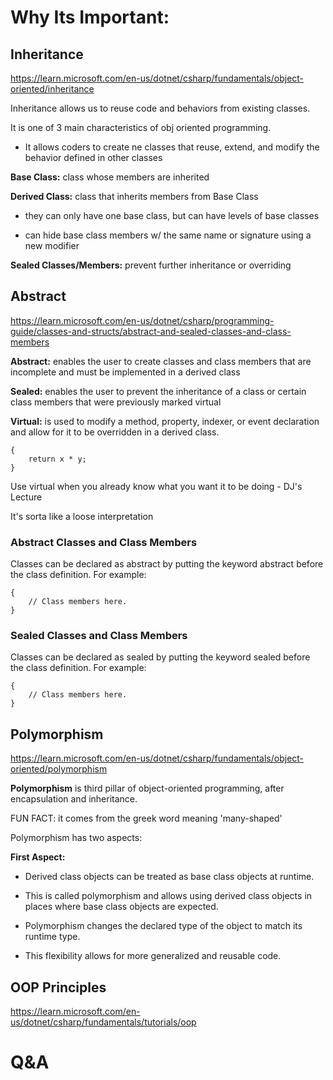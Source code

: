 # Why Its Important:

## Inheritance

<https://learn.microsoft.com/en-us/dotnet/csharp/fundamentals/object-oriented/inheritance>

Inheritance allows us to reuse code and behaviors from existing classes.

It is one of 3 main characteristics of obj oriented programming.

- It allows coders to create ne classes that reuse, extend, and modify the behavior defined in other classes

**Base Class:** class whose members are inherited 

**Derived Class:** class that inherits members from Base Class

- they can only have one base class, but can have levels of base classes

- can hide base class members w/ the same name or signature using a new modifier

**Sealed Classes/Members:** prevent further inheritance or overriding

## Abstract

<https://learn.microsoft.com/en-us/dotnet/csharp/programming-guide/classes-and-structs/abstract-and-sealed-classes-and-class-members>

**Abstract:** enables the user to create classes and class members that are incomplete and must be implemented in a derived class

**Sealed:** enables the user to prevent the inheritance of a class or certain class members that were previously marked virtual

**Virtual:**  is used to modify a method, property, indexer, or event declaration and allow for it to be overridden in a derived class.

```public virtual double Area()
{
    return x * y;
}
```

Use virtual when you already know what you want it to be doing - DJ's Lecture

It's sorta like a loose interpretation

### Abstract Classes and Class Members

Classes can be declared as abstract by putting the keyword abstract before the class definition. For example:

```public abstract class A
{
    // Class members here.
}
```

### Sealed Classes and Class Members

Classes can be declared as sealed by putting the keyword sealed before the class definition. For example:

```public sealed class D
{
    // Class members here.
}
```

## Polymorphism

<https://learn.microsoft.com/en-us/dotnet/csharp/fundamentals/object-oriented/polymorphism>

**Polymorphism** is third pillar of object-oriented programming, after encapsulation and inheritance.

FUN FACT: it comes from the greek word meaning 'many-shaped'

Polymorphism has two aspects:

**First Aspect:**

- Derived class objects can be treated as base class objects at runtime.

- This is called polymorphism and allows using derived class objects in places where base class objects are expected.

- Polymorphism changes the declared type of the object to match its runtime type.

- This flexibility allows for more generalized and reusable code.



## OOP Principles
<https://learn.microsoft.com/en-us/dotnet/csharp/fundamentals/tutorials/oop>

# Q&A

